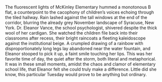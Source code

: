The fluorescent lights of McKinley Elementary hummed a monotonous B flat, a counterpoint to the cacophony of children’s voices echoing through the tiled hallway.  Rain lashed against the tall windows at the end of the corridor, blurring the already grey November landscape of Syracuse, New York.  Dr. Eleanor Vance, the school psychologist, shivered despite the thick wool of her cardigan.  She watched the children file back into their classrooms after recess, their bright raincoats a fleeting kaleidoscope against the institutional beige. A crumpled drawing of a rainbow with disproportionately long legs lay abandoned near the water fountain, and Eleanor stooped to pick it up, a faint smile touching her lips.  This was her favorite time of day, the quiet after the storm, both literal and metaphorical.  It was in these small moments, amidst the chaos and clamor of elementary school life, that Eleanor felt she could truly make a difference. Little did she know, this particular Tuesday would prove to be anything but ordinary.
